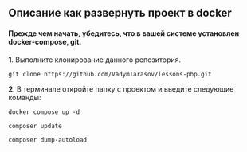 
Описание как развернуть проект в docker
-
#### Прежде чем начать, убедитесь, что в вашей системе установлен docker-compose, git.

**1**. Выполните клонирование данного репозитория.

```shell script
git clone https://github.com/VadymTarasov/lessons-php.git
```

**2**. В терминале откройте папку с проектом и  введите следующие команды:

```shell script
docker compose up -d
```
```shell script
composer update
```
```shell script
composer dump-autoload
```